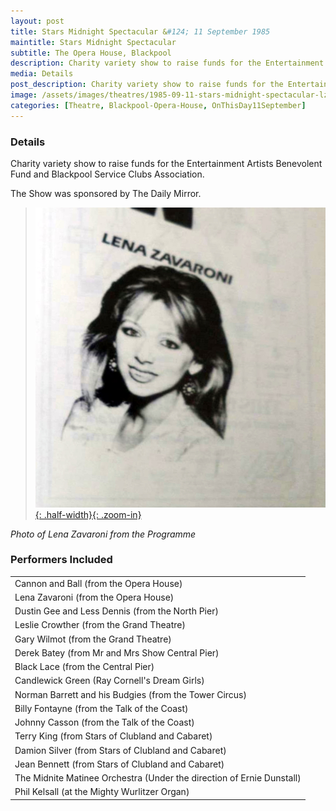 ```yaml
---
layout: post
title: Stars Midnight Spectacular &#124; 11 September 1985
maintitle: Stars Midnight Spectacular
subtitle: The Opera House, Blackpool
description: Charity variety show to raise funds for the Entertainment Artists Benevolent Fund and Blackpool Service Clubs Association.
media: Details
post_description: Charity variety show to raise funds for the Entertainment Artists Benevolent Fund and Blackpool Service Clubs Association.
image: /assets/images/theatres/1985-09-11-stars-midnight-spectacular-lz-200x200.png
categories: [Theatre, Blackpool-Opera-House, OnThisDay11September]
---
```


### Details
Charity variety show to raise funds for the Entertainment Artists Benevolent Fund and Blackpool Service Clubs Association.

The Show was sponsored by The Daily Mirror.

> [![](/assets/images/theatres/1985-09-11-stars-midnight-spectacular-lz.jpg){: .half-width}{: .zoom-in}](/assets/images/theatres/1985-09-11-stars-midnight-spectacular-lz.jpg)

<cite>Photo of Lena Zavaroni from the Programme</cite>

### Performers Included
<table>
<tr><td>Cannon and Ball (from the Opera House)</td></tr>
<tr><td>Lena Zavaroni (from the Opera House)</td></tr>
<tr><td>Dustin Gee and Less Dennis (from the North Pier)</td></tr>
<tr><td>Leslie Crowther (from the Grand Theatre)</td></tr>
<tr><td>Gary Wilmot (from the Grand Theatre)</td></tr>
<tr><td>Derek Batey (from Mr and Mrs Show Central Pier)</td></tr>
<tr><td>Black Lace (from the Central Pier)</td></tr>
<tr><td>Candlewick Green (Ray Cornell's Dream Girls)</td></tr>
<tr><td>Norman Barrett and his Budgies (from the Tower Circus)</td></tr>
<tr><td>Billy Fontayne (from the Talk of the Coast)</td></tr>
<tr><td>Johnny Casson (from the Talk of the Coast)</td></tr>
<tr><td>Terry King (from Stars of Clubland and Cabaret)</td></tr>
<tr><td>Damion Silver (from Stars of Clubland and Cabaret)</td></tr>
<tr><td>Jean Bennett (from Stars of Clubland and Cabaret)</td></tr>
<tr><td>The Midnite Matinee Orchestra (Under the direction of Ernie Dunstall)</td></tr>
<tr><td>Phil Kelsall (at the Mighty Wurlitzer Organ)</td></tr>
</table>

